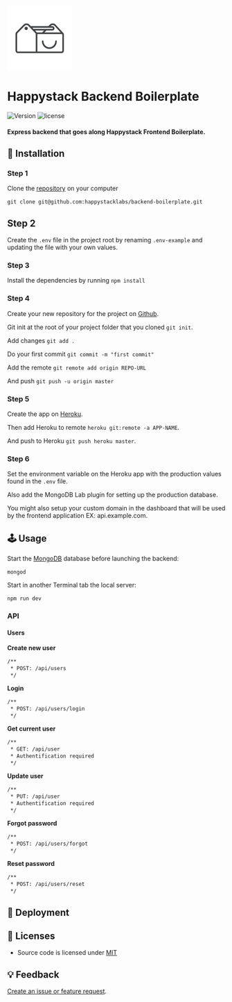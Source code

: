 <img src=".github/happystack.png" alt="Happystack" width="150" height="150" />

# Happystack Backend Boilerplate
![Version](https://img.shields.io/badge/Version-0.3.0-green.svg?style=flat)
![license](https://img.shields.io/github/license/mashape/apistatus.svg)


#### Express backend that goes along Happystack Frontend Boilerplate.


## 🔧 Installation
### Step 1
Clone the [repository](https://github.com/happystacklabs/backend-boilerplate) on your computer
```
git clone git@github.com:happystacklabs/backend-boilerplate.git
```

## Step 2
Create the `.env` file in the project root by renaming `.env-example` and updating
the file with your own values.

### Step 3
Install the dependencies by running `npm install`

### Step 4
Create your new repository for the project on [Github](https://github.com/).

Git init at the root of your project folder that you cloned `git init`.

Add changes `git add .`

Do your first commit `git commit -m "first commit"`

Add the remote `git remote add origin REPO-URL`

And push `git push -u origin master`

### Step 5
Create the app on [Heroku](https://dashboard.heroku.com/new-app).

Then add Heroku to remote `heroku git:remote -a APP-NAME`.

And push to Heroku `git push heroku master`.

### Step 6
Set the environment variable on the Heroku app with the production values found
in the `.env` file.

Also add the MongoDB Lab plugin for setting up the production
database.

You might also setup your custom domain in the dashboard that will be
used by the frontend application EX: api.example.com.


## 🕹 Usage
Start the [MongoDB](https://www.mongodb.com/) database before launching the backend:
```
mongod
```

Start in another Terminal tab the local server:
```
npm run dev
```

### API
#### Users
**Create new user**
```
/**
 * POST: /api/users
 */
```

**Login**
```
/**
 * POST: /api/users/login
 */
```

**Get current user**
```
/**
 * GET: /api/user
 * Authentification required
 */
 ```

 **Update user**
 ```
 /**
  * PUT: /api/user
  * Authentification required
  */
```

**Forgot password**
```
/**
 * POST: /api/users/forgot
 */
```

**Reset password**
```
/**
 * POST: /api/users/reset
 */
```

## 🚀 Deployment


## 📄 Licenses
* Source code is licensed under [MIT](https://opensource.org/licenses/MIT)


## 💡 Feedback
[Create an issue or feature request](https://github.com/happystacklabs/backend-boilerplate/issues/new).
